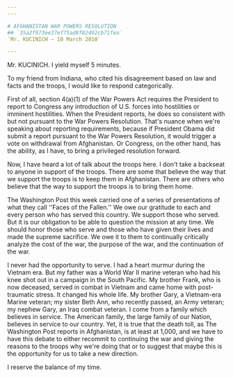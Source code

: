 ```yaml
---
---

# AFGHANISTAN WAR POWERS RESOLUTION
## `35a2f973ee37ef75ad8f82492cb71fea`
`Mr. KUCINICH — 10 March 2010`

---
```



Mr. KUCINICH. I yield myself 5 minutes.

To my friend from Indiana, who cited his disagreement based on law 
and facts and the troops, I would like to respond categorically.

First of all, section 4(a)(1) of the War Powers Act requires the 
President to report to Congress any introduction of U.S. forces into 
hostilities or imminent hostilities. When the President reports, he 
does so consistent with but not pursuant to the War Powers Resolution. 
That's nuance when we're speaking about reporting requirements, because 
if President Obama did submit a report pursuant to the War Powers 
Resolution, it would trigger a vote on withdrawal from Afghanistan. Or 
Congress, on the other hand, has the ability, as I have, to bring a 
privileged resolution forward.

Now, I have heard a lot of talk about the troops here. I don't take a 
backseat to anyone in support of the troops. There are some that 
believe the way that we support the troops is to keep them in 
Afghanistan. There are others who believe that the way to support the 
troops is to bring them home.



The Washington Post this week carried one of a series of 
presentations of what they call ''Faces of the Fallen.'' We owe our 
gratitude to each and every person who has served this country. We 
support those who served. But it is our obligation to be able to 
question the mission at any time. We should honor those who serve and 
those who have given their lives and made the supreme sacrifice. We owe 
it to them to continually critically analyze the cost of the war, the 
purpose of the war, and the continuation of the war.

I never had the opportunity to serve. I had a heart murmur during the 
Vietnam era. But my father was a World War II marine veteran who had 
his knee shot out in a campaign in the South Pacific. My brother Frank, 
who is now deceased, served in combat in Vietnam and came home with 
post-traumatic stress. It changed his whole life. My brother Gary, a 
Vietnam-era Marine veteran; my sister Beth Ann, who recently passed, an 
Army veteran; my nephew Gary, an Iraq combat veteran. I come from a 
family which believes in service. The American family, the large family 
of our Nation, believes in service to our country. Yet, it is true that 
the death toll, as The Washington Post reports in Afghanistan, is at 
least at 1,000, and we have to have this debate to either recommit to 
continuing the war and giving the reasons to the troops why we're doing 
that or to suggest that maybe this is the opportunity for us to take a 
new direction.

I reserve the balance of my time.

